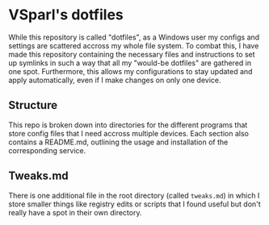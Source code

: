 # VSparl's dotfiles

While this repository is called "dotfiles", as a Windows user my configs and settings are scattered accross my whole file system. To combat this, I have made this repository containing the necessary files and instructions to set up symlinks in such a way that all my "would-be dotfiles" are gathered in one spot.
Furthermore, this allows my configurations to stay updated and apply automatically, even if I make changes on only one device.

## Structure

This repo is broken down into directories for the different programs that store config files that I need accross multiple devices.
Each section also contains a README.md, outlining the usage and installation of the corresponding service.

## Tweaks.md
There is one additional file in the root directory (called `tweaks.md`) in which I store smaller things like registry edits or scripts that I found useful but don't really have a spot in their own directory.
